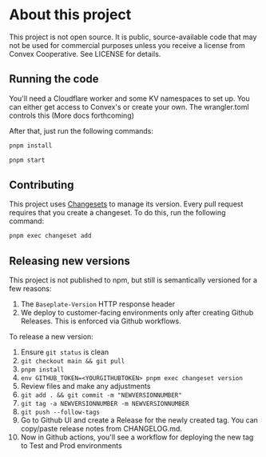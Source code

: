# About this project

This project is not open source. It is public, source-available code that may not be used for commercial purposes unless you receive a license from Convex Cooperative. See LICENSE for details.

## Running the code

You'll need a Cloudflare worker and some KV namespaces to set up. You can either get access to Convex's or create your own. The wrangler.toml controls this (More docs forthcoming)

After that, just run the following commands:

```sh
pnpm install

pnpm start
```

## Contributing

This project uses [Changesets](https://github.com/changesets/changesets) to manage its version. Every pull request requires that you create a changeset. To do this, run the following command:

```sh
pnpm exec changeset add
```

## Releasing new versions

This project is not published to npm, but still is semantically versioned for a few reasons:

1. The `Baseplate-Version` HTTP response header
1. We deploy to customer-facing environments only after creating Github Releases. This is enforced via Github workflows.

To release a new version:

1. Ensure `git status` is clean
1. `git checkout main && git pull`
1. `pnpm install`
1. `env GITHUB_TOKEN=<YOURGITHUBTOKEN> pnpm exec changeset version`
1. Review files and make any adjustments
1. `git add . && git commit -m "NEWVERSIONNUMBER"`
1. `git tag -a NEWVERSIONNUMBER -m NEWVERSIONNUMBER`
1. `git push --follow-tags`
1. Go to Github UI and create a Release for the newly created tag. You can copy/paste release notes from CHANGELOG.md.
1. Now in Github actions, you'll see a workflow for deploying the new tag to Test and Prod environments
